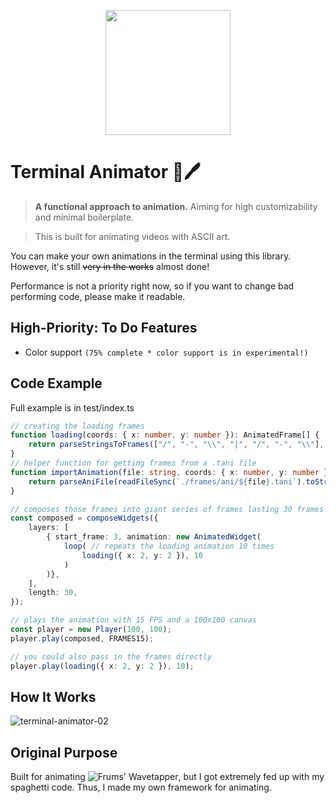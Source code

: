 <p align="center">
    <img src="https://github.com/muyabells/terminal-animator-engine/assets/134768752/b14cae44-ac9c-43f0-9033-8f08c3f38819" width="200"/>
</p>

# Terminal Animator 📜🖊

> **A functional approach to animation.** Aiming for high customizability and minimal boilerplate.

> This is built for animating videos with ASCII art.

You can make your own animations in the terminal using this library. 
However, it's still ~~very in the works~~ almost done! 

Performance is not a priority right now, so if you want to change bad performing code, please make it readable.


## High-Priority: To Do Features
- Color support `(75% complete * color support is in experimental!)`

## Code Example

Full example is in test/index.ts

```ts
// creating the loading frames
function loading(coords: { x: number, y: number }): AnimatedFrame[] {
    return parseStringsToFrames(["/", "-", "\\", "|", "/", "-", "\\"], coords);
}
// helper function for getting frames from a .tani file
function importAnimation(file: string, coords: { x: number, y: number }) {
    return parseAniFile(readFileSync(`./frames/ani/${file}.tani`).toString(), coords);
}

// composes those frames into giant series of frames lasting 30 frames only
const composed = composeWidgets({
    layers: [
        { start_frame: 3, animation: new AnimatedWidget(
            loop( // repeats the loading animation 10 times
                loading({ x: 2, y: 2 }), 10
            )
        )},
    ],
    length: 30,
});

// plays the animation with 15 FPS and a 100x100 canvas
const player = new Player(100, 100);
player.play(composed, FRAMES15);

// you could also pass in the frames directly
player.play(loading({ x: 2, y: 2 }), 10);
```

## How It Works
![terminal-animator-02](https://github.com/muyabells/terminal-animator-engine/assets/134768752/2e6605f5-b8d8-4afa-85f6-1a72bb5d1a4c)

## Original Purpose
Built for animating ![Frums' Wavetapper](https://www.youtube.com/watch?v=-lRPEny5jug), but I got extremely fed up with my spaghetti code. Thus, I made my own framework for animating.
